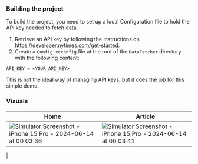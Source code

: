 ### Building the project
To build the project, you need to set up a local Configuration file to hold the API key needed to fetch data.

1. Retrieve an API key by following the instructions on https://developer.nytimes.com/get-started.
2. Create a `Config.xcconfig` file at the root of the `DataFetcher` directory with the following content:
```
API_KEY = <YOUR_API_KEY>
```

This is not the ideal way of managing API keys, but it does the job for this simple demo.

### Visuals

| Home | Article |
|----------|----------|
| ![Simulator Screenshot - iPhone 15 Pro - 2024-06-14 at 00 03 36](https://github.com/gustafguner/u6i-data-fetcher-app/assets/1573205/55663d41-2140-4634-8fe3-4e3a4f0a3f92)  | ![Simulator Screenshot - iPhone 15 Pro - 2024-06-14 at 00 03 41](https://github.com/gustafguner/u6i-data-fetcher-app/assets/1573205/bc4cd9e4-5412-491c-b0b5-17af08dfd0b7)
   |

